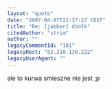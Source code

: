 ```yaml
---
layout: "quote"
date: "2007-04-07T22:37:27 CEST"
title: "Re: [jabber] dżołk"
citedAuthor: "strim"
author: ""
legacyCommentId: "181"
legacyHost: "82.210.130.222"
legacyUserAgent: ""
---
```


ale to kurwa smieszne nie jest ;p